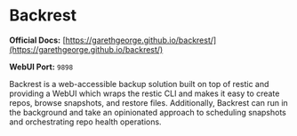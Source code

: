 # Backrest

**Official Docs:** [https://garethgeorge.github.io/backrest/](https://garethgeorge.github.io/backrest/)

**WebUI Port:** `9898`

Backrest is a web-accessible backup solution built on top of restic and providing a WebUI which wraps the restic CLI and makes it easy to create repos, browse snapshots, and restore files. Additionally, Backrest can run in the background and take an opinionated approach to scheduling snapshots and orchestrating repo health operations.